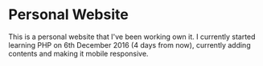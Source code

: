 # Personal Website

This is a personal website that I've been working own it. I currently started learning PHP on 6th December 2016 (4 days from now), currently adding contents and making it mobile responsive.
